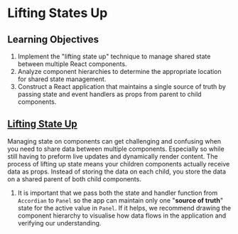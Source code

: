 # Lifting States Up

## Learning Objectives

1. Implement the "lifting state up" technique to manage shared state between multiple React components.
2. Analyze component hierarchies to determine the appropriate location for shared state management.
3. Construct a React application that maintains a single source of truth by passing state and event handlers as props from parent to child components.

## <a href="https://react.dev/learn/sharing-state-between-components" target="_blank">Lifting State Up</a>

Managing state on components can get challenging and confusing when you need to share data between multiple components.  Especially so while still having to preform live updates and dynamically render content. The process of lifting up state means your children components actually receive data as props. Instead of storing the data on each child, you store the data on a shared parent of both child components. 

1. It is important that we pass both the state and handler function from `Accordian` to `Panel` so the app can maintain only one "**source of truth**" state for the active value in `Panel`. If it helps, we recommend drawing the component hierarchy to visualise how data flows in the application and verifying our understanding.
